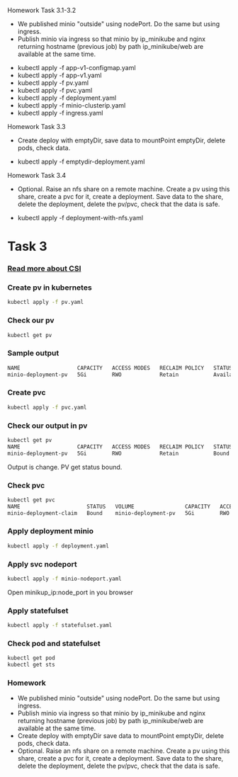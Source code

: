 Homework Task 3.1-3.2

* We published minio "outside" using nodePort. Do the same but using ingress.
* Publish minio via ingress so that minio by ip_minikube and nginx returning hostname (previous job) by path ip_minikube/web are available at the same time.

- kubectl apply -f app-v1-configmap.yaml
- kubectl apply -f app-v1.yaml
- kubectl apply -f pv.yaml
- kubectl apply -f pvc.yaml
- kubectl apply -f deployment.yaml
- kubectl apply -f minio-clusterip.yaml
- kubectl apply -f ingress.yaml

Homework Task 3.3

* Create deploy with emptyDir, save data to mountPoint emptyDir, delete pods, check data.

- kubectl apply -f emptydir-deployment.yaml

Homework Task 3.4

* Optional. Raise an nfs share on a remote machine. Create a pv using this share, create a pvc for it, create a deployment. Save data to the share, delete the deployment, delete the pv/pvc, check that the data is safe.

- kubectl apply -f deployment-with-nfs.yaml


# Task 3
### [Read more about CSI](https://habr.com/ru/company/flant/blog/424211/)
### Create pv in kubernetes
```bash
kubectl apply -f pv.yaml
```
### Check our pv
```bash
kubectl get pv
```
### Sample output
```bash
NAME                  CAPACITY   ACCESS MODES   RECLAIM POLICY   STATUS      CLAIM   STORAGECLASS   REASON   AGE
minio-deployment-pv   5Gi        RWO            Retain           Available                                   5s
```
### Create pvc
```bash
kubectl apply -f pvc.yaml
```
### Check our output in pv 
```bash
kubectl get pv
NAME                  CAPACITY   ACCESS MODES   RECLAIM POLICY   STATUS   CLAIM                            STORAGECLASS   REASON   AGE
minio-deployment-pv   5Gi        RWO            Retain           Bound    default/minio-deployment-claim                           94s
```
Output is change. PV get status bound.
### Check pvc
```bash
kubectl get pvc
NAME                     STATUS   VOLUME                CAPACITY   ACCESS MODES   STORAGECLASS   AGE
minio-deployment-claim   Bound    minio-deployment-pv   5Gi        RWO                           79s
```
### Apply deployment minio
```bash
kubectl apply -f deployment.yaml
```
### Apply svc nodeport
```bash
kubectl apply -f minio-nodeport.yaml
```
Open minikup_ip:node_port in you browser
### Apply statefulset
```bash
kubectl apply -f statefulset.yaml
```
### Check pod and statefulset
```bash
kubectl get pod
kubectl get sts
```

### Homework
* We published minio "outside" using nodePort. Do the same but using ingress.
* Publish minio via ingress so that minio by ip_minikube and nginx returning hostname (previous job) by path ip_minikube/web are available at the same time.
* Create deploy with emptyDir save data to mountPoint emptyDir, delete pods, check data.
* Optional. Raise an nfs share on a remote machine. Create a pv using this share, create a pvc for it, create a deployment. Save data to the share, delete the deployment, delete the pv/pvc, check that the data is safe.